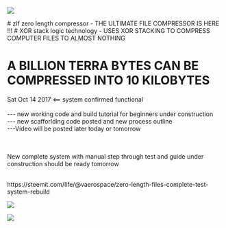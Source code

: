 <a href="https://steemit.com/@vaerospace">
<p><img src="http://37.247.51.130/steem/zlfpix/zlfn.png"/></p></a></center>
# zlf
zero length compressor - THE ULTIMATE FILE COMPRESSOR IS HERE !!!
# XOR stack logic technology - USES XOR STACKING TO COMPRESS COMPUTER FILES TO ALMOST NOTHING
<H1>                              A BILLION TERRA BYTES CAN BE COMPRESSED INTO 10 KILOBYTES</H1>

Sat Oct 14 2017 <== system confirmed functional<br><br>
--- new working code and build tutorial for beginners under construction<br>
                --- new scafforlding code posted and new process outline<br>
                ---Video will be posted later today or tomorrow<br><br><br>

<p>New complete system with manual step through test and guide under construction 
should be ready tomorrow</p><br>
https://steemit.com/life/@vaerospace/zero-length-files-complete-test-system-rebuild
<a href="https://steemit.com/@vaerospace">
<p><img src="http://37.247.51.130/steem/zlfpix/z1.png"/></p></a>
<a href="https://steemit.com/@vaerospace">
<p><img src="http://37.247.51.130/steem/zlfpix/z2.png"/></p></a>

